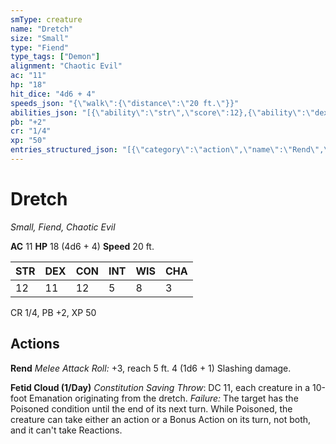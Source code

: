 ```yaml
---
smType: creature
name: "Dretch"
size: "Small"
type: "Fiend"
type_tags: ["Demon"]
alignment: "Chaotic Evil"
ac: "11"
hp: "18"
hit_dice: "4d6 + 4"
speeds_json: "{\"walk\":{\"distance\":\"20 ft.\"}}"
abilities_json: "[{\"ability\":\"str\",\"score\":12},{\"ability\":\"dex\",\"score\":11},{\"ability\":\"con\",\"score\":12},{\"ability\":\"int\",\"score\":5},{\"ability\":\"wis\",\"score\":8},{\"ability\":\"cha\",\"score\":3}]"
pb: "+2"
cr: "1/4"
xp: "50"
entries_structured_json: "[{\"category\":\"action\",\"name\":\"Rend\",\"text\":\"*Melee Attack Roll:* +3, reach 5 ft. 4 (1d6 + 1) Slashing damage.\"},{\"category\":\"action\",\"name\":\"Fetid Cloud (1/Day)\",\"text\":\"*Constitution Saving Throw*: DC 11, each creature in a 10-foot Emanation originating from the dretch. *Failure:*  The target has the Poisoned condition until the end of its next turn. While Poisoned, the creature can take either an action or a Bonus Action on its turn, not both, and it can't take Reactions.\"}]"
---
```


# Dretch
*Small, Fiend, Chaotic Evil*

**AC** 11
**HP** 18 (4d6 + 4)
**Speed** 20 ft.

| STR | DEX | CON | INT | WIS | CHA |
| --- | --- | --- | --- | --- | --- |
| 12 | 11 | 12 | 5 | 8 | 3 |

CR 1/4, PB +2, XP 50

## Actions

**Rend**
*Melee Attack Roll:* +3, reach 5 ft. 4 (1d6 + 1) Slashing damage.

**Fetid Cloud (1/Day)**
*Constitution Saving Throw*: DC 11, each creature in a 10-foot Emanation originating from the dretch. *Failure:*  The target has the Poisoned condition until the end of its next turn. While Poisoned, the creature can take either an action or a Bonus Action on its turn, not both, and it can't take Reactions.

